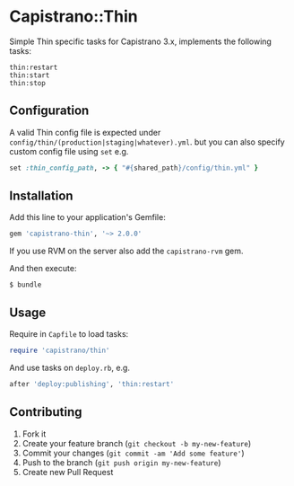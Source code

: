 # Capistrano::Thin

Simple Thin specific tasks for Capistrano 3.x, implements the following tasks:

```
thin:restart
thin:start
thin:stop
```

## Configuration

A valid Thin config file is expected under
`config/thin/(production|staging|whatever).yml`.
but you can also specify custom config file using `set` e.g.

```ruby
set :thin_config_path, -> { "#{shared_path}/config/thin.yml" }
```

## Installation

Add this line to your application's Gemfile:

```ruby
gem 'capistrano-thin', '~> 2.0.0'
```

If you use RVM on the server also add the `capistrano-rvm` gem.

And then execute:

    $ bundle

## Usage

Require in `Capfile` to load tasks:

```ruby
require 'capistrano/thin'
```

And use tasks on `deploy.rb`, e.g.

```ruby
after 'deploy:publishing', 'thin:restart'
```

## Contributing

1. Fork it
2. Create your feature branch (`git checkout -b my-new-feature`)
3. Commit your changes (`git commit -am 'Add some feature'`)
4. Push to the branch (`git push origin my-new-feature`)
5. Create new Pull Request
